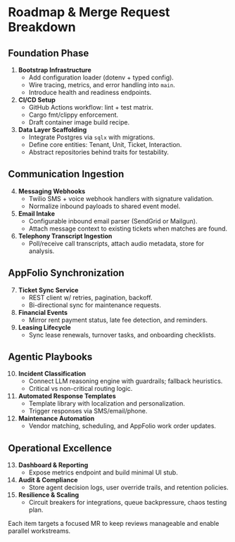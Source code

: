 # Roadmap & Merge Request Breakdown

## Foundation Phase
1. **Bootstrap Infrastructure**
   - Add configuration loader (dotenv + typed config).
   - Wire tracing, metrics, and error handling into `main`.
   - Introduce health and readiness endpoints.
2. **CI/CD Setup**
   - GitHub Actions workflow: lint + test matrix.
   - Cargo fmt/clippy enforcement.
   - Draft container image build recipe.
3. **Data Layer Scaffolding**
   - Integrate Postgres via `sqlx` with migrations.
   - Define core entities: Tenant, Unit, Ticket, Interaction.
   - Abstract repositories behind traits for testability.

## Communication Ingestion
4. **Messaging Webhooks**
   - Twilio SMS + voice webhook handlers with signature validation.
   - Normalize inbound payloads to shared event model.
5. **Email Intake**
   - Configurable inbound email parser (SendGrid or Mailgun).
   - Attach message context to existing tickets when matches are found.
6. **Telephony Transcript Ingestion**
   - Poll/receive call transcripts, attach audio metadata, store for analysis.

## AppFolio Synchronization
7. **Ticket Sync Service**
   - REST client w/ retries, pagination, backoff.
   - Bi-directional sync for maintenance requests.
8. **Financial Events**
   - Mirror rent payment status, late fee detection, and reminders.
9. **Leasing Lifecycle**
   - Sync lease renewals, turnover tasks, and onboarding checklists.

## Agentic Playbooks
10. **Incident Classification**
    - Connect LLM reasoning engine with guardrails; fallback heuristics.
    - Critical vs non-critical routing logic.
11. **Automated Response Templates**
    - Template library with localization and personalization.
    - Trigger responses via SMS/email/phone.
12. **Maintenance Automation**
    - Vendor matching, scheduling, and AppFolio work order updates.

## Operational Excellence
13. **Dashboard & Reporting**
    - Expose metrics endpoint and build minimal UI stub.
14. **Audit & Compliance**
    - Store agent decision logs, user override trails, and retention policies.
15. **Resilience & Scaling**
    - Circuit breakers for integrations, queue backpressure, chaos testing plan.

Each item targets a focused MR to keep reviews manageable and enable parallel workstreams.
